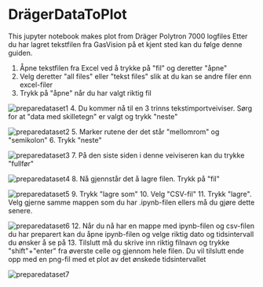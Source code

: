 # DrägerDataToPlot
This jupyter notebook makes plot from Dräger Polytron 7000 logfiles
Etter du har lagret tekstfilen fra GasVision på et kjent sted kan du følge denne guiden.

1. Åpne tekstfilen fra Excel ved å trykke på "fil" og deretter "åpne"
2. Velg deretter "all files" eller "tekst files" slik at du kan se andre filer enn excel-filer
3. Trykk på "åpne" når du har valgt riktig fil

![preparedataset1](https://user-images.githubusercontent.com/12562456/47609255-8f7c1700-da3b-11e8-892a-d71e01cd881f.png)
4. Du kommer nå til en 3 trinns tekstimportveiviser. Sørg for at "data med skilletegn" er valgt og trykk "neste"


![preparedataset2](https://user-images.githubusercontent.com/12562456/47609258-a0c52380-da3b-11e8-8790-e7422cc66aed.png)
5. Marker rutene der det står "mellomrom" og "semikolon"
6. Trykk "neste"

![preparedataset3](https://user-images.githubusercontent.com/12562456/47609261-afabd600-da3b-11e8-9576-2d99961ecbb5.png)
7. På den siste siden i denne veiviseren kan du trykke "fullfør"

![preparedataset4](https://user-images.githubusercontent.com/12562456/47609272-c3efd300-da3b-11e8-89cd-784fb4045002.png)
8. Nå gjennstår det å lagre filen. Trykk på "fil"

![preparedataset5](https://user-images.githubusercontent.com/12562456/47609276-ceaa6800-da3b-11e8-8a96-d152c0c86c23.png)
9. Trykk "lagre som"
10. Velg "CSV-fil"
11. Trykk "lagre". Velg gjerne samme mappen som du har .ipynb-filen ellers må du gjøre dette senere.

![preparedataset6](https://user-images.githubusercontent.com/12562456/47609279-d79b3980-da3b-11e8-9161-b85f18b7e2e5.png)
12. Når du nå har en mappe med ipynb-filen og csv-filen du har preparert kan du åpne ipynb-filen og velge riktig dato og tidsintervall du ønsker å se på
13. Tilslutt må du skrive inn riktig filnavn og trykke "shift"+"enter" fra øverste celle og gjennom hele filen. Du vil tilslutt ende opp med en png-fil med et plot av det ønskede tidsintervallet

![preparedataset7](https://user-images.githubusercontent.com/12562456/47609284-e41f9200-da3b-11e8-9fe8-74dc4c25c4c7.png)

